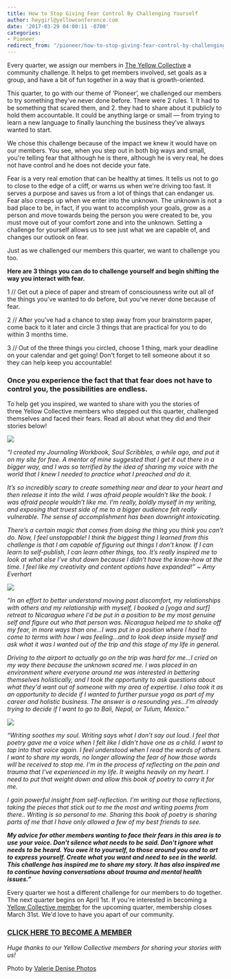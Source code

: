 ```yaml
---
title: How to Stop Giving Fear Control By Challenging Yourself
author: heygirl@yellowconference.com
date: '2017-03-29 04:00:11 -0700'
categories:
- Pioneer
redirect_from: "/pioneer/how-to-stop-giving-fear-control-by-challenging-yourself/"
---
```


Every quarter, we assign our members in [The Yellow Collective](http://yellowcollective.com) a community challenge. It helps to get members involved, set goals as a group, and have a bit of fun together in a way that is growth-oriented.

This quarter, to go with our theme of ‘Pioneer’, we challenged our members to try something they’ve never done before. There were 2 rules. 1\. It had to be something that scared them, and 2\. they had to share about it publicly to hold them accountable. It could be anything large or small — from trying to learn a new language to finally launching the business they’ve always wanted to start.

We chose this challenge because of the impact we knew it would have on our members. You see, when you step out in both big ways and small, you're telling fear that although he is there, although he is very real, he does not have control and he does not decide your fate.

Fear is a very real emotion that can be healthy at times. It tells us not to go to close to the edge of a cliff, or warns us when we're driving too fast. It serves a purpose and saves us from a lot of things that can endanger us. Fear also creeps up when we enter into the unknown. The unknown is not a bad place to be, in fact, if you want to accomplish your goals, grow as a person and move towards being the person you were created to be, you must move out of your comfort zone and into the unknown. Setting a challenge for yourself allows us to see just what we are capable of, and changes our outlook on fear.

Just as we challenged our members this quarter, we want to challenge you too.

**Here are 3 things you can do to challenge yourself and begin shifting the way you interact with fear.**

1 // Get out a piece of paper and stream of consciousness write out all of the things you've wanted to do before, but you've never done because of fear.

2 // After you've had a chance to step away from your brainstorm paper, come back to it later and circle 3 things that are practical for you to do within 3 months time.

3 // Out of the three things you circled, choose 1 thing, mark your deadline on your calendar and get going! Don't forget to tell someone about it so they can help keep you accountable!

### Once you experience the fact that that fear does not have to control you, the possibilities are endless.

To help get you inspired, we wanted to share with you the stories of three Yellow Collective members who stepped out this quarter, challenged themselves and faced their fears. Read all about what they did and their stories below!

[![](https://s3.amazonaws.com/yellow-files/blog/2017/03/Amy-Everhart-1.jpg)](https://s3.amazonaws.com/yellow-files/blog/2017/03/Amy-Everhart-1.jpg)

_“I created my Journaling Workbook, Soul Scribbles, a while ago, and put it on my site for free. A mentor of mine suggested that I get it out there in a bigger way, and I was so terrified by the idea of sharing my voice with the world that I knew I needed to practice what I preached and do it._

_It’s so incredibly scary to create something near and dear to your heart and then release it into the wild. I was afraid people wouldn’t like the book. I was afraid people wouldn’t like me. I’m really, boldly myself in my writing, and exposing that truest side of me to a bigger audience felt really vulnerable. The sense of accomplishment has been downright intoxicating._

_There’s a certain magic that comes from doing the thing you think you can’t do. Now, I feel unstoppable! I think the biggest thing I learned from this challenge is that I am capable of figuring out things I don’t know. If I can learn to self-publish, I can learn other things, too. It’s really inspired me to look at what else I’ve shut down because I didn’t have the know-how at the time. I feel like my creativity and content options have expanded!” ~ Amy Everhart_

[![](https://s3.amazonaws.com/yellow-files/blog/2017/03/Taylor-Davis-2.jpg)](https://s3.amazonaws.com/yellow-files/blog/2017/03/Taylor-Davis-2.jpg)

_“In an effort to better understand moving past discomfort, my relationships with others and my relationship with myself, I booked a [yoga and surf] retreat to Nicaragua where I'd be put in a position to be my most genuine self and figure out who that person was. Nicaragua helped me to shake off my fear, in more ways than one...I was put in a position where I had to come to terms with how I was feeling...and to look deep inside myself and ask what it was I wanted out of the trip and this stage of my life in general._

_Driving to the airport to actually go on the trip was hard for me...I cried on my way there because the unknown scared me. I was placed in an environment where everyone around me was interested in bettering themselves holistically, and I took the opportunity to ask questions about what they'd want out of someone with my area of expertise. I also took it as an opportunity to decide if I wanted to further pursue yoga as part of my career and holistic business. The answer is a resounding yes...I'm already trying to decide if I want to go to Bali, Nepal, or Tulum, Mexico.”_

[![](https://s3.amazonaws.com/yellow-files/blog/2017/03/Zantika-2.jpg)](https://s3.amazonaws.com/yellow-files/blog/2017/03/Zantika-2.jpg)

_“Writing soothes my soul. Writing says what I don't say out loud. I feel that poetry gave me a voice when I felt like I didn't have one as a child. I want to tap into that voice again. I feel understood when I read the words of others. I want to share my words, no longer allowing the fear of how those words will be received to stop me. I'm in the process of reflecting on the pain and trauma that I've experienced in my life. It weighs heavily on my heart. I need to put that weight down and allow this book of poetry to carry it for me._

_I gain powerful insight from self-reflection. I'm writing out those reflections, taking the pieces that stick out to me the most and writing poems from there.. Writing is so personal to me. Sharing this book of poetry is sharing parts of me that I have only allowed a few of my best friends to see._

**_My advice for other members wanting to face their fears in this area is to use your voice. Don't silence what needs to be said. Don't ignore what needs to be heard. You owe it to yourself, to those around you and to art to express yourself. Create what you want and need to see in the world. This challenge has inspired me to share my story. It has also inspired me to continue having conversations about trauma and mental health issues.”_**

Every quarter we host a different challenge for our members to do together. The next quarter begins on April 1st. If you're interested in becoming a [Yellow Collective member](https://yellowco.myshopify.com/products/the-yellow-collective) for the upcoming quarter, membership closes March 31st. We'd love to have you apart of our community.

### [CLICK HERE TO BECOME A MEMBER](https://yellowco.myshopify.com/products/the-yellow-collective)

_Huge thanks to our Yellow Collective members for sharing your stories with us!_

Photo by [Valerie Denise Photos](http://www.valeriedenisephotos.com/)
